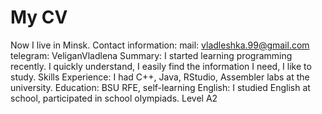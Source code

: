 # My CV
Now I live in Minsk. Contact information:
mail: vladleshka.99@gmail.com
telegram: VeliganVladlena
Summary: I started learning programming recently. I quickly understand, I easily find the information I need, I like to study.
Skills 
Experience: I had  C++, Java, RStudio, Assembler labs at the university.
Education: BSU RFE, self-learning
English: I studied English at school, participated in school olympiads. Level А2